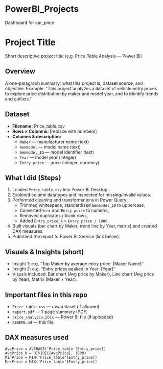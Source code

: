 # PowerBI_Projects
Dashboard for car_price
# Project Title
Short descriptive project title (e.g. Price Table Analysis — Power BI)

## Overview
A one-paragraph summary: what this project is, dataset source, and objective.
Example: "This project analyzes a dataset of vehicle entry prices to explore price distribution by maker and model year, and to identify trends and outliers."

## Dataset
- **Filename:** Price_table.csv
- **Rows × Columns:** [replace with numbers]
- **Columns & description:**
  - `Maker` — manufacturer name (text)
  - `Genmodel` — model name (text)
  - `Genmodel_ID` — model identifier (text)
  - `Year` — model year (integer)
  - `Entry_price` — price (integer, currency)

## What I did (Steps)
1. Loaded `Price_table.csv` into Power BI Desktop.
2. Explored column datatypes and inspected for missing/invalid values.
3. Performed cleaning and transformations in Power Query:
   - Trimmed whitespace, standardized `Genmodel_ID` to uppercase,
   - Converted `Year` and `Entry_price` to numeric,
   - Removed duplicates / blank rows,
   - Added `Entry_price_k` = `Entry_price / 1000`.
4. Built visuals (bar chart by Maker, trend line by Year, matrix) and created DAX measures.
5. Published the report to Power BI Service (link below).

## Visuals & Insights (short)
- Insight 1: e.g. “Top Maker by average entry price: [Maker Name]”
- Insight 2: e.g. “Entry prices peaked in Year: [Year]”
- Visuals included: Bar chart (Avg price by Maker), Line chart (Avg price by Year), Matrix (Maker × Year).

## Important files in this repo
- `Price_table.csv` — raw dataset (if allowed)
- `report.pdf` — 1-page summary (PDF)
- `price_analysis.pbix` — Power BI file (if uploaded)
- `README.md` — this file

## DAX measures used
```dax
AvgPrice = AVERAGE('Price_table'[Entry_price])
AvgPrice_k = DIVIDE([AvgPrice], 1000)
MinPrice = MIN('Price_table'[Entry_price])
MaxPrice = MAX('Price_table'[Entry_price])
